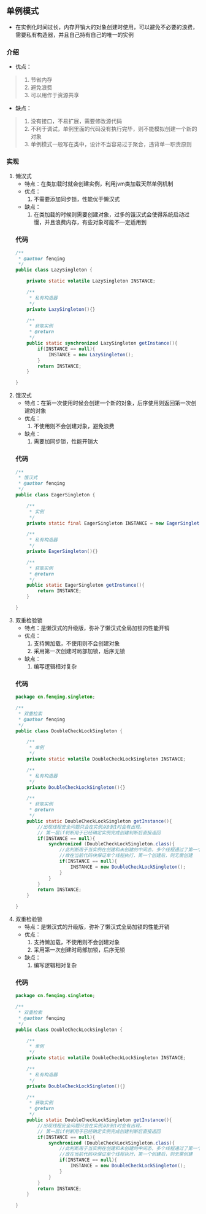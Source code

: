## 单例模式
* 在实例化时间过长，内存开销大的对象创建时使用，可以避免不必要的浪费，需要私有构造器，并且自己持有自己的唯一的实例
### 介绍
* 优点：
> 1. 节省内存
> 2. 避免浪费
> 3. 可以用作于资源共享
* 缺点：
> 1. 没有接口，不易扩展，需要修改源代码
> 2. 不利于调试，单例里面的代码没有执行完毕，则不能模拟创建一个新的对象
> 3. 单例模式一般写在类中，设计不当容易过于聚合，违背单一职责原则
### 实现
1. 懒汉式
    * 特点：在类加载时就会创建实例，利用jvm类加载天然单例机制
    * 优点：
        1. 不需要添加同步锁，性能优于懒汉式
    * 缺点：
        1. 在类加载的时候则需要创建对象，过多的饿汉式会使得系统启动过慢，并且浪费内存，有些对象可能不一定适用到
    ### 代码
    ```java
    /**
     * @author fenqing
     */
    public class LazySingleton {
    
        private static volatile LazySingleton INSTANCE;
    
        /**
         * 私有构造器
         */
        private LazySingleton(){}
    
        /**
         * 获取实例
         * @return
         */
        public static synchronized LazySingleton getInstance(){
            if(INSTANCE == null){
                INSTANCE = new LazySingleton();
            }
            return INSTANCE;
        }
    
    }
    ```
2. 饿汉式
    * 特点：在第一次使用时候会创建一个新的对象，后序使用则返回第一次创建的对象
    * 优点：
        1. 不使用则不会创建对象，避免浪费
    * 缺点：
        1. 需要加同步锁，性能开销大
    ### 代码
    ```java
    /**
     * 饿汉式
     * @author fenqing
     */
    public class EagerSingleton {
    
        /**
         * 实例
         */
        private static final EagerSingleton INSTANCE = new EagerSingleton();
    
        /**
         * 私有构造器
         */
        private EagerSingleton(){}
    
        /**
         * 获取实例
         * @return
         */
        public static EagerSingleton getInstance(){
            return INSTANCE;
        }
    
    }
    ```
3. 双重检验锁
    * 特点：是懒汉式的升级版，弥补了懒汉式全局加锁的性能开销
    * 优点：
        1. 支持懒加载，不使用则不会创建对象
        2. 采用第一次创建时局部加锁，后序无锁
    * 缺点：
        1. 编写逻辑相对复杂
    ### 代码
    ```java
    package cn.fenqing.singleton;
    
    /**
     * 双重检索
     * @author fenqing
     */
    public class DoubleCheckLockSingleton {
    
        /**
         * 单例
         */
        private static volatile DoubleCheckLockSingleton INSTANCE;
    
        /**
         * 私有构造器
         */
        private DoubleCheckLockSingleton(){}
    
        /**
         * 获取实例
         * @return
         */
        public static DoubleCheckLockSingleton getInstance(){
            //出现线程安全问题只会在实例从0到1时会有出现，
            // 第一层if判断用于已经确定实例完成创建判断后直接返回
            if(INSTANCE == null){
                synchronized (DoubleCheckLockSingleton.class){
                    //此判断用于当实例在创建和未创建的中间态，多个线程通过了第一个if判断
                    //故在当前代码块保证单个线程执行，第一个创建后，则无需创建
                    if(INSTANCE == null){
                        INSTANCE = new DoubleCheckLockSingleton();
                    }
                }
            }
            return INSTANCE;
        }
    
    }
    ```
4. 双重检验锁
    * 特点：是懒汉式的升级版，弥补了懒汉式全局加锁的性能开销
    * 优点：
        1. 支持懒加载，不使用则不会创建对象
        2. 采用第一次创建时局部加锁，后序无锁
    * 缺点：
        1. 编写逻辑相对复杂
    ### 代码
    ```java
    package cn.fenqing.singleton;
    
    /**
     * 双重检索
     * @author fenqing
     */
    public class DoubleCheckLockSingleton {
    
        /**
         * 单例
         */
        private static volatile DoubleCheckLockSingleton INSTANCE;
    
        /**
         * 私有构造器
         */
        private DoubleCheckLockSingleton(){}
    
        /**
         * 获取实例
         * @return
         */
        public static DoubleCheckLockSingleton getInstance(){
            //出现线程安全问题只会在实例从0到1时会有出现，
            // 第一层if判断用于已经确定实例完成创建判断后直接返回
            if(INSTANCE == null){
                synchronized (DoubleCheckLockSingleton.class){
                    //此判断用于当实例在创建和未创建的中间态，多个线程通过了第一个if判断
                    //故在当前代码块保证单个线程执行，第一个创建后，则无需创建
                    if(INSTANCE == null){
                        INSTANCE = new DoubleCheckLockSingleton();
                    }
                }
            }
            return INSTANCE;
        }
    
    }
    ```